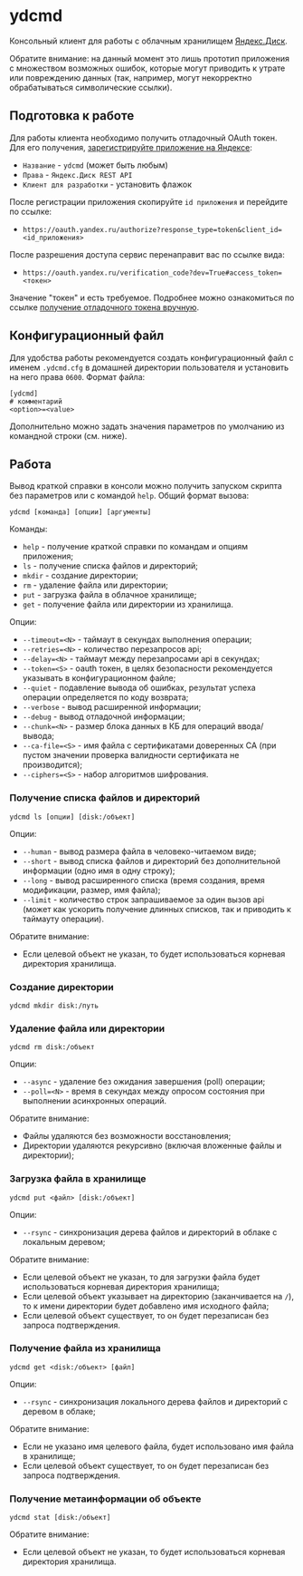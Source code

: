 # ydcmd

Консольный клиент для работы с облачным хранилищем [Яндекс.Диск](https://disk.yandex.ru/).

Обратите внимание: на данный момент это лишь прототип приложения с множеством возможных ошибок, которые могут приводить к утрате или повреждению данных (так, например, могут некорректно обрабатываться символические ссылки).

## Подготовка к работе

Для работы клиента необходимо получить отладочный OAuth токен. Для его получения, [зарегистрируйте приложение на Яндексе](https://oauth.yandex.ru/client/new):

* `Название` - `ydcmd` (может быть любым)
* `Права` - `Яндекс.Диск REST API`
* `Клиент для разработки` - установить флажок

После регистрации приложения скопируйте `id приложения` и перейдите по ссылке:

* `https://oauth.yandex.ru/authorize?response_type=token&client_id=<id_приложения>`

После разрешения доступа сервис перенаправит вас по ссылке вида:

* `https://oauth.yandex.ru/verification_code?dev=True#access_token=<токен>`

Значение "токен" и есть требуемое. Подробнее можно ознакомиться по ссылке [получение отладочного токена вручную](http://api.yandex.ru/oauth/doc/dg/tasks/get-oauth-token.xml).

## Конфигурационный файл

Для удобства работы рекомендуется создать конфигурационный файл с именем `.ydcmd.cfg` в домашней директории пользователя и установить на него права `0600`. Формат файла:

```
[ydcmd]
# комментарий
<option>=<value>
```

Дополнительно можно задать значения параметров по умолчанию из командной строки (см. ниже).

## Работа

Вывод краткой справки в консоли можно получить запуском скрипта без параметров или с командой `help`. Общий формат вызова:

```
ydcmd [команда] [опции] [аргументы]
```

Команды:

* `help` - получение краткой справки по командам и опциям приложения;
* `ls` - получение списка файлов и директорий;
* `mkdir` - создание директории;
* `rm` - удаление файла или директории;
* `put` - загрузка файла в облачное хранилище;
* `get` - получение файла или директории из хранилища.

Опции:

* `--timeout=<N>` - таймаут в секундах выполнения операции;
* `--retries=<N>` - количество перезапросов api;
* `--delay=<N>` - таймаут между перезапросами api в секундах;
* `--token=<S>` - oauth токен, в целях безопасности рекомендуется указывать в конфигурационном файле;
* `--quiet` - подавление вывода об ошибках, результат успеха операции определяется по коду возврата;
* `--verbose` - вывод расширенной информации;
* `--debug` - вывод отладочной информации;
* `--chunk=<N>` - размер блока данных в КБ для операций ввода/вывода;
* `--ca-file=<S>` - имя файла с сертификатами доверенных CA (при пустом значении проверка валидности сертификата не производится);
* `--ciphers=<S>` - набор алгоритмов шифрования.

### Получение списка файлов и директорий

```
ydcmd ls [опции] [disk:/объект]
```

Опции:

* `--human` - вывод размера файла в человеко-читаемом виде;
* `--short` - вывод списка файлов и директорий без дополнительной информации (одно имя в одну строку);
* `--long` - вывод расширенного списка (время создания, время модификации, размер, имя файла);
* `--limit` - количество строк запрашиваемое за один вызов api (может как ускорить получение длинных списков, так и приводить к таймауту операции).

Обратите внимание:

* Если целевой объект не указан, то будет использоваться корневая директория хранилища.

### Создание директории

```
ydcmd mkdir disk:/путь
```

### Удаление файла или директории

```
ydcmd rm disk:/объект
```

Опции:

* `--async` - удаление без ожидания завершения (poll) операции;
* `--poll=<N>` - время в секундах между опросом состояния при выполнении асинхронных операций.

Обратите внимание:

* Файлы удаляются без возможности восстановления;
* Директории удаляются рекурсивно (включая вложенные файлы и директории);

### Загрузка файла в хранилище

```
ydcmd put <файл> [disk:/объект]
```

Опции:

* `--rsync` - синхронизация дерева файлов и директорий в облаке с локальным деревом;

Обратите внимание:

* Если целевой объект не указан, то для загрузки файла будет использоваться корневая директория хранилища;
* Если целевой объект указывает на директорию (заканчивается на `/`), то к имени директории будет добавлено имя исходного файла;
* Если целевой объект существует, то он будет перезаписан без запроса подтверждения.

### Получение файла из хранилища

```
ydcmd get <disk:/объект> [файл]
```

Опции:

* `--rsync` - синхронизация локального дерева файлов и директорий с деревом в облаке;

Обратите внимание:

* Если не указано имя целевого файла, будет использовано имя файла в хранилище;
* Если целевой объект существует, то он будет перезаписан без запроса подтверждения.

### Получение метаинформации об объекте

```
ydcmd stat [disk:/объект]
```

Обратите внимание:

* Если целевой объект не указан, то будет использоваться корневая директория хранилища.
